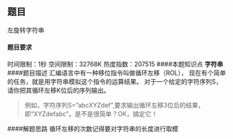 ## 题目
左旋转字符串
#### 题目要求
时间限制：1秒 空间限制：32768K 热度指数：207515
####本题知识点
**字符串**
####题目描述
汇编语言中有一种移位指令叫做循环左移（ROL），
现在有个简单的任务，就是用字符串模拟这个指令的运算结果。
对于一个给定的字符序列S，
请你把其循环左移K位后的序列输出。
>例如，字符序列S=”abcXYZdef”,要求输出循环左移3位后的结果，即“XYZdefabc”。是不是很简单？OK，搞定它！

####解题思路
循环左移的次数记得要对字符串的长度进行取模